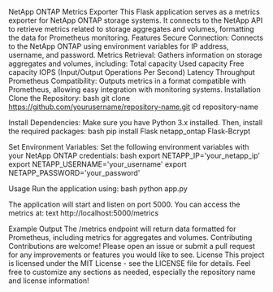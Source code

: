 NetApp ONTAP Metrics Exporter
This Flask application serves as a metrics exporter for NetApp ONTAP storage systems. It connects to the NetApp API to retrieve metrics related to storage aggregates and volumes, formatting the data for Prometheus monitoring.
Features
Secure Connection: Connects to the NetApp ONTAP using environment variables for IP address, username, and password.
Metrics Retrieval: Gathers information on storage aggregates and volumes, including:
Total capacity
Used capacity
Free capacity
IOPS (Input/Output Operations Per Second)
Latency
Throughput
Prometheus Compatibility: Outputs metrics in a format compatible with Prometheus, allowing easy integration with monitoring systems.
Installation
Clone the Repository:
bash
git clone https://github.com/yourusername/repository-name.git
cd repository-name

Install Dependencies:
Make sure you have Python 3.x installed. Then, install the required packages:
bash
pip install Flask netapp_ontap Flask-Bcrypt

Set Environment Variables:
Set the following environment variables with your NetApp ONTAP credentials:
bash
export NETAPP_IP='your_netapp_ip'
export NETAPP_USERNAME='your_username'
export NETAPP_PASSWORD='your_password'

Usage
Run the application using:
bash
python app.py

The application will start and listen on port 5000. You can access the metrics at:
text
http://localhost:5000/metrics

Example Output
The /metrics endpoint will return data formatted for Prometheus, including metrics for aggregates and volumes.
Contributing
Contributions are welcome! Please open an issue or submit a pull request for any improvements or features you would like to see.
License
This project is licensed under the MIT License - see the LICENSE file for details. Feel free to customize any sections as needed, especially the repository name and license information!
